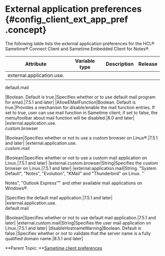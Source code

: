 # External application preferences {#config_client_ext_app_pref .concept}

The following table lists the external application preferences for the HCL® Sametime® Connect Client and Sametime Embedded Client for Notes®.

|Attribute|Variable type|Description|Release|
|---------|-------------|-----------|-------|
|external.application.use.  
 default.mail

|Boolean. Default is true.|Specifies whether or to use default mail program for email.|7.5.1 and later|
|AllowEMailFunction|Boolean. Default is true.|Provides a mechanism for disable/enable the mail function entries. If set to true, user can use mail function in Sametime client; if set to false, the menu/toolbar about mail function will be disabled.|8.0 and later|
|external.application.use.  
 custom.browser

|Boolean|Specifies whether or not to use a custom browser on Linux®.|7.5.1 and later|
|external.application.use.  
 custom.mail

|Boolean|Specifies whether or not to use a custom mail application on Linux.|7.5.1 and later|
|external.custom.browser|String|Specifies the custom browser on Linux.|7.5.1 and later|
|external.application.mail|String. "System Default", "Notes", "Evolution", "KMail" and "Thunderbird" on Linux. "

Notes", "Outlook Express™" and other available mail applications on Windows®.

|Specifies the default mail application.|7.5.1 and later|
|external.application.use.  
 default.mail

|Boolean|Specifies whether or not to use default mail application.|7.5.1 and later|
|external.custom.mail|String|Specifies the user mail application on Linux.|7.5.1 and later|
|disableHostnameWarning|Boolean. Default is false.|Specifies whether or not to validate that the server name is a fully qualified domain name.|8.5.1 and later|

**Parent Topic: **[Sametime client preferences](config_client_pref_tables.md)

